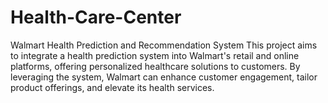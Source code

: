 # Health-Care-Center
Walmart Health Prediction and Recommendation System This project aims to integrate a health prediction system into Walmart's retail and online platforms, offering personalized healthcare solutions to customers. By leveraging the system, Walmart can enhance customer engagement, tailor product offerings, and elevate its health services.
